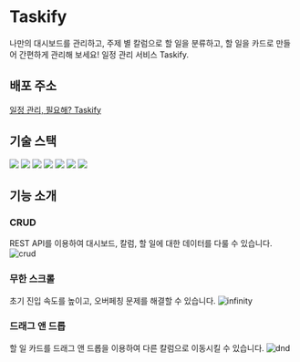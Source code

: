 # Taskify

나만의 대시보드를 관리하고, 주제 별 칼럼으로 할 일을 분류하고, 할 일을 카드로 만들어 간편하게 관리해 보세요! 일정 관리 서비스 Taskify.
<br/>

## 배포 주소

[일정 관리, 필요해? Taskify](https://taskify-ayden.vercel.app/)

## 기술 스택

<div> 
<img src="https://img.shields.io/badge/react-61dafb?style=for-the-badge&logo=react&logoColor=white"> 
<img src="https://img.shields.io/badge/typescript-3178C6?style=for-the-badge&logo=typescript&logoColor=white">
<img src="https://img.shields.io/badge/nextjs-000000?style=for-the-badge&logo=nextdotjs&logoColor=white">
<img src="https://img.shields.io/badge/eslint-4B32C3?style=for-the-badge&logo=eslint&logoColor=white">
<img src="https://img.shields.io/badge/prettier-F7B93E?style=for-the-badge&logo=prettier&logoColor=white">
<img src="https://img.shields.io/badge/git-f05032?style=for-the-badge&logo=git&logoColor=white">
<img src="https://img.shields.io/badge/reactquery-FF4154?style=for-the-badge&logo=reactquery&logoColor=white">
</div>

## 기능 소개

### CRUD
  REST API를 이용하여 대시보드, 칼럼, 할 일에 대한 데이터를 다룰 수 있습니다.
![crud](https://github.com/harigari/taskify/assets/78120157/17e45398-f905-435d-b84b-8a4106361e53)

### 무한 스크롤
  초기 진입 속도를 높이고, 오버페칭 문제를 해결할 수 있습니다.
![infinity](https://github.com/harigari/taskify/assets/78120157/7e4e84c8-cf3f-46f1-ba23-e2aba0f8c559)

### 드래그 앤 드롭
  할 일 카드를 드래그 앤 드롭을 이용하여 다른 칼럼으로 이동시킬 수 있습니다.
![dnd](https://github.com/harigari/taskify/assets/78120157/c1d8e010-ecb4-413d-a3df-65932a35f4c0)
